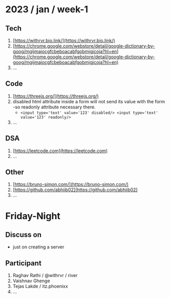 # 2023 / jan / week-1

## Tech

1. [https://withrvr.bio.link/](https://withrvr.bio.link/)
2. [https://chrome.google.com/webstore/detail/google-dictionary-by-goog/mgijmajocgfcbeboacabfgobmjgjcoja?hl=en](https://chrome.google.com/webstore/detail/google-dictionary-by-goog/mgijmajocgfcbeboacabfgobmjgjcoja?hl=en)
3. ...

## Code

1. [https://threejs.org/](https://threejs.org/)
2. disabled html attribute inside a form will not send its value with the form -so readonly attribute necessary there.
   * `<input type='text' value='123' disabled/> <input type='text' value='123' readonly/>`
3. ...

## DSA

1. [https://leetcode.com](https://leetcode.com)
2. ...

## Other

1. [https://bruno-simon.com/](https://bruno-simon.com/)
2. [https://github.com/abhiib02](https://github.com/abhiib02)
3. ...

# Friday-Night

## Discuss on

* just on creating a server

## Participant

1. Raghav Rathi / @withrvr / river
2. Vaishnav Ghenge
3. Tejas Lakde / itz.phoenixx
4. ...

